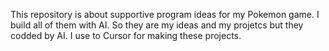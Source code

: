 This repository is about supportive program ideas for my Pokemon game. I build all of them with AI. So they are my ideas and my projetcs but they codded by AI. I use to Cursor for making these projects.
